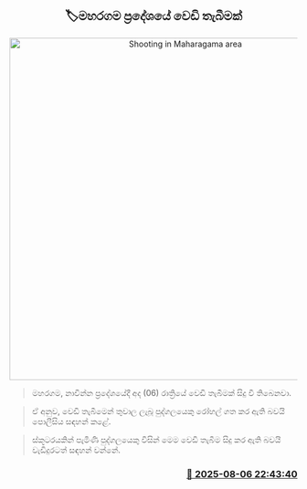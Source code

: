 <p align='center'><b><h2 align='center' title='Shooting in Maharagama area'>🏷මහරගම ප්‍රදේශයේ වෙඩි තැබීමක්</h2></b></p>
<p align='center'><img src='https://helakuru.sgp1.cdn.digitaloceanspaces.com/esana/images/lib/crime-death.jpg' width='600' alt='Shooting in Maharagama area'></p>

> මහරගම, නාවින්න ප්‍රදේශයේදී අද (06) රාත්‍රියේ වෙඩි තැබීමක් සිදු වී තිබෙනවා.

> ඒ අනුව, වෙඩි තැබීමෙන් තුවාල ලැබූ පුද්ගලයෙකු රෝහල් ගත කර ඇති බවයි පොලීසිය සඳහන් කළේ.

> ස්කූටරයකින් පැමිණි පුද්ගලයෙකු විසින් මෙම වෙඩි තැබීම සිදු කර ඇති බවයි වැඩිදුරටත් සඳහන් වන්නේ.



<h3 align='right'><a href='https://www.helakuru.lk/esana/p/112517/'>📅 2025-08-06 22:43:40</a></h3>
